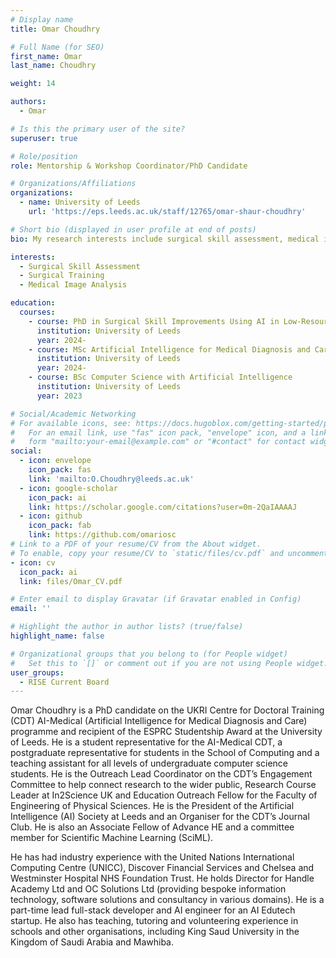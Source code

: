 ```yaml
---
# Display name
title: Omar Choudhry

# Full Name (for SEO)
first_name: Omar
last_name: Choudhry

weight: 14

authors:
  - Omar

# Is this the primary user of the site?
superuser: true

# Role/position
role: Mentorship & Workshop Coordinator/PhD Candidate

# Organizations/Affiliations
organizations:
  - name: University of Leeds
    url: 'https://eps.leeds.ac.uk/staff/12765/omar-shaur-choudhry'

# Short bio (displayed in user profile at end of posts)
bio: My research interests include surgical skill assessment, medical image analysis, deep learning, machine learning and computer vision.

interests:
  - Surgical Skill Assessment
  - Surgical Training
  - Medical Image Analysis

education:
  courses:
    - course: PhD in Surgical Skill Improvements Using AI in Low-Resource Settings
      institution: University of Leeds
      year: 2024-
    - course: MSc Artificial Intelligence for Medical Diagnosis and Care
      institution: University of Leeds
      year: 2024-
    - course: BSc Computer Science with Artificial Intelligence
      institution: University of Leeds
      year: 2023

# Social/Academic Networking
# For available icons, see: https://docs.hugoblox.com/getting-started/page-builder/#icons
#   For an email link, use "fas" icon pack, "envelope" icon, and a link in the
#   form "mailto:your-email@example.com" or "#contact" for contact widget.
social:
  - icon: envelope
    icon_pack: fas
    link: 'mailto:O.Choudhry@leeds.ac.uk'
  - icon: google-scholar
    icon_pack: ai
    link: https://scholar.google.com/citations?user=0m-2QaIAAAAJ 
  - icon: github
    icon_pack: fab
    link: https://github.com/omariosc
# Link to a PDF of your resume/CV from the About widget.
# To enable, copy your resume/CV to `static/files/cv.pdf` and uncomment the lines below.
- icon: cv
  icon_pack: ai
  link: files/Omar_CV.pdf

# Enter email to display Gravatar (if Gravatar enabled in Config)
email: ''

# Highlight the author in author lists? (true/false)
highlight_name: false

# Organizational groups that you belong to (for People widget)
#   Set this to `[]` or comment out if you are not using People widget.
user_groups:
  - RISE Current Board
---
```


Omar Choudhry is a PhD candidate on the UKRI Centre for Doctoral Training (CDT) AI-Medical (Artificial Intelligence for Medical Diagnosis and Care) programme and recipient of the ESPRC Studentship Award at the University of Leeds. He is a student representative for the AI-Medical CDT, a postgraduate representative for students in the School of Computing and a teaching assistant for all levels of undergraduate computer science students. He is the Outreach Lead Coordinator on the CDT’s Engagement Committee to help connect research to the wider public, Research Course Leader at In2Science UK and Education Outreach Fellow for the Faculty of Engineering of Physical Sciences. He is the President of the Artificial Intelligence (AI) Society at Leeds and an Organiser for the CDT’s Journal Club. He is also an Associate Fellow of Advance HE and a committee member for Scientific Machine Learning (SciML).

He has had industry experience with the United Nations International Computing Centre (UNICC), Discover Financial Services and Chelsea and Westminster Hospital NHS Foundation Trust. He holds Director for Handle Academy Ltd and OC Solutions Ltd (providing bespoke information technology, software solutions and consultancy in various domains). He is a part-time lead full-stack developer and AI engineer for an AI Edutech startup. He also has teaching, tutoring and volunteering experience in schools and other organisations, including King Saud University in the Kingdom of Saudi Arabia and Mawhiba.
